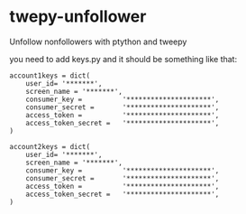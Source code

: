 # twepy-unfollower
Unfollow nonfollowers with ptython and tweepy

you need to add keys.py
and it should be something like that:

```
account1keys = dict(
    user_id= '*******',
    screen_name = '*******',
    consumer_key =          '*********************',
    consumer_secret =       '*********************',
    access_token =          '*********************',
    access_token_secret =   '*********************',
)

account2keys = dict(
    user_id= '*******',
    screen_name = '*******',
    consumer_key =          '*********************',
    consumer_secret =       '*********************',
    access_token =          '*********************',
    access_token_secret =   '*********************',
)
```
